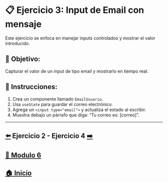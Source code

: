 # 📋 Ejercicio 3: Input de Email con mensaje

Este ejercicio se enfoca en manejar inputs controlados y mostrar el valor introducido.

## 🎯 Objetivo:
Capturar el valor de un input de tipo email y mostrarlo en tiempo real.

## 📝 Instrucciones:
1. Crea un componente llamado `EmailUsuario`.
2. Usa `useState` para guardar el correo electrónico.
3. Agrega un `<input type="email">` y actualiza el estado al escribir.
4. Muestra debajo un párrafo que diga: “Tu correo es: [correo]”.

---

## [⬅️](./Ejercicio_2.md) Ejercicio 2 - Ejercicio 4 [➡️](./Ejercicio_4.md)
## [📄 Modulo 6](../Modulo_6.md)
## [🏠 Inicio](../../README.md)
